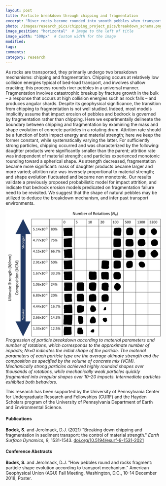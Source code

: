 ```yaml
---
layout: post
title: Particle breakdown through chipping and fragmentation
excerpt: "River rocks become rounded into smooth pebbles when transported as bedload, but other rocks become rough and angular when transported by landslides or rock falls. In this study, we attempt to experimentally delineate the transition between low-energy chipping and high-energy fragmentation."
photo: /images/research_pics/chipping_project_pics/breakdown_schema.png
image_position: "horizontal"  # Image to the left of title
image_width: "500px"  # Custom width for the image
modified: 
tags: 
comments:
category: research
---
```


As rocks are transported, they primarily undergo two breakdown mechanisms: chipping and fragmentation. Chipping occurs at relatively low collision energies typical of bed-load transport, and involves shallow cracking; this process rounds river pebbles in a universal manner. Fragmentation involves catastrophic breakup by fracture growth in the bulk – a response that occurs at high collision energies such as rock falls – and produces angular shards. Despite its geophysical significance, the transition from chipping to fragmentation is not well studied. Indeed, most models implicitly assume that impact erosion of pebbles and bedrock is governed by fragmentation rather than chipping. Here we experimentally delineate the boundary between chipping and fragmentation by examining the mass and shape evolution of concrete particles in a rotating drum. Attrition rate should be a function of both impact energy and material strength; here we keep the former constant, while systematically varying the latter. For sufficiently strong particles, chipping occurred and was characterized by the following: daughter products were significantly smaller than the parent; attrition rate was independent of material strength; and particles experienced monotonic rounding toward a spherical shape. As strength decreased, fragmentation became more significant: mass of daughter products became larger and more varied; attrition rate was inversely proportional to material strength; and shape evolution fluctuated and became non monotonic. Our results validate a previously proposed probabilistic model for impact attrition, and indicate that bedrock erosion models predicated on fragmentation failure need to be revisited. We suggest that the shape of natural pebbles may be utilized to deduce the breakdown mechanism, and infer past transport environments.

![Particle attrition progression.](/images/research_pics/chipping_project_pics/big_chart_v6.jpg)
*Progression of particle breakdown according to material parameters and number of rotations, which corresponds to the approximate number of impacts; Nr=0 indicates the initial shape of the particle. The material parameters of each particle type are the average ultimate strength and the composition as specified by the volume of concrete mix (VCM). Mechanically strong particles achieved highly rounded shapes over thousands of rotations, while mechanically weak particles quickly fragmented into irregular shapes over 10–20 impacts. Intermediate particles exhibited both behaviors.*


This research has been supported by the University of Pennsylvania Center for Undergraduate Research and Fellowships (CURF) and the Hayden Scholars program of the University of Pennsylvania Department of Earth and Environmental Science.

#### Publications

**Bodek, S.** and Jerolmack, D.J. (2021) "Breaking down chipping and fragmentation in sediment transport: the control of material strength." *Earth Surface Dynamics, 9*, 1531-1543. [doi.org/10.5194/esurf-9-1531-2021](https://esurf.copernicus.org/articles/9/1531/2021/)

#### Conference Abstracts

**Bodek, S.** and Jerolmack, D.J. "How pebbles round and rocks fragment: particle shape evolution according to transport mechanism." American Geophysical Union (AGU) Fall Meeting, Washington, D.C., 10-14 December 2018, Poster.
